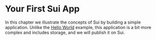 # Your First Sui App

In this chapter we illustrate the concepts of Sui by building a simple application. Unlike the [Hello World](../hello-world/README.md) example, this application is a bit more complex and includes storage, and we will publish it on Sui.
